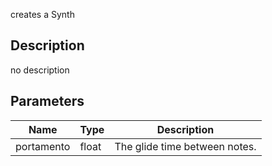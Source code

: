 creates a Synth



## Description
no description
## Parameters

<table>
<thead>
	<tr>
		<th>Name</th>
		<th>Type</th>
		<th>Description</th>
	</tr>
</thead>
<tr>
	<td>portamento</td>
	<td><div class='bg-yellow-800 px-2 py-px text-white rounded-sm'>float</div></td>
	<td>The glide time between notes.</td>
</tr>
</table>